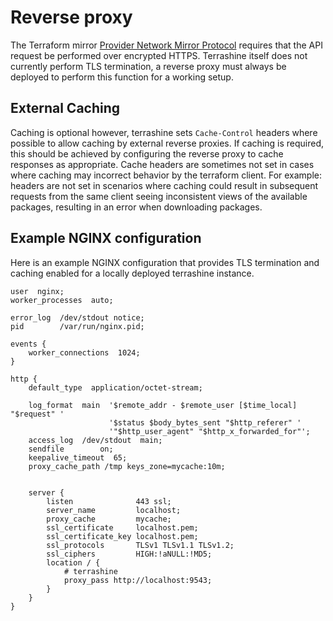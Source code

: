 # Reverse proxy

The Terraform mirror [Provider Network Mirror Protocol](https://developer.hashicorp.com/terraform/internals/provider-network-mirror-protocol) requires that the API request be performed over encrypted HTTPS.
Terrashine itself does not currently perform TLS termination, a reverse proxy must always be deployed to perform this function for a working setup.

## External Caching

Caching is optional however, terrashine sets `Cache-Control` headers where possible to allow caching by external reverse proxies.
If caching is required, this should be achieved by configuring the reverse proxy to cache responses as appropriate.
Cache headers are sometimes not set in cases where caching may incorrect behavior by the terraform client.
For example: headers are not set in scenarios where caching could result in subsequent requests from the same client seeing inconsistent views of the available packages, resulting in an error when downloading packages.

## Example NGINX configuration

Here is an example NGINX configuration that provides TLS termination and caching enabled
for a locally deployed terrashine instance.

``` nginx
user  nginx;
worker_processes  auto;

error_log  /dev/stdout notice;
pid        /var/run/nginx.pid;

events {
    worker_connections  1024;
}

http {
    default_type  application/octet-stream;

    log_format  main  '$remote_addr - $remote_user [$time_local] "$request" '
                      '$status $body_bytes_sent "$http_referer" '
                      '"$http_user_agent" "$http_x_forwarded_for"';
    access_log  /dev/stdout  main;
    sendfile        on;
    keepalive_timeout  65;
    proxy_cache_path /tmp keys_zone=mycache:10m;


    server {
        listen              443 ssl;
        server_name         localhost;
        proxy_cache         mycache;
        ssl_certificate     localhost.pem;
        ssl_certificate_key localhost.pem;
        ssl_protocols       TLSv1 TLSv1.1 TLSv1.2;
        ssl_ciphers         HIGH:!aNULL:!MD5;
        location / {
            # terrashine
            proxy_pass http://localhost:9543;
        }
    }
}
```

